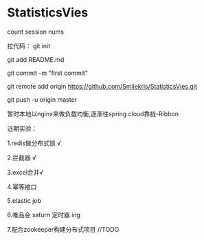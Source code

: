 # StatisticsVies
count session nums

拉代码：
git init

git add README.md

git commit -m "first commit"

git remote add origin https://github.com/Smilekris/StatisticsVies.git

git push -u origin master


暂时本地以nginx来做负载均衡,逐渐往spring cloud靠拢-Ribbon

近期实验：

1.redis做分布式锁 √

2.拦截器 √

3.excel合并√

4.幂等接口

5.elastic job

6.唯品会 saturn 定时器 ing

7.配合zookeeper构建分布式项目 //TODO
